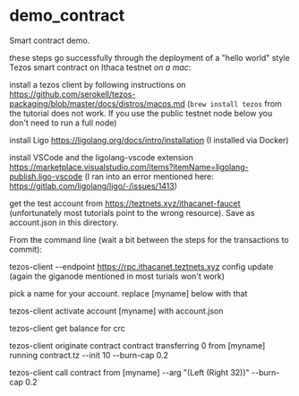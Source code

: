 # demo_contract

Smart contract demo. 

these steps go successfully through the deployment of a "hello world" style Tezos smart contract on Ithaca testnet *on a mac*:

install a tezos client by following instructions on https://github.com/serokell/tezos-packaging/blob/master/docs/distros/macos.md (`brew install tezos` from the tutorial does not work. If you use the public testnet node below you don't need to run a full node) 

install Ligo https://ligolang.org/docs/intro/installation (I installed via Docker)

install VSCode and the ligolang-vscode extension https://marketplace.visualstudio.com/items?itemName=ligolang-publish.ligo-vscode (I ran into an error mentioned here: https://gitlab.com/ligolang/ligo/-/issues/1413)

get the test account from https://teztnets.xyz/ithacanet-faucet (unfortunately most tutorials point to the wrong resource). Save as account.json in this directory. 

From the command line (wait a bit between the steps for the transactions to commit): 

tezos-client --endpoint https://rpc.ithacanet.teztnets.xyz config update (again the giganode mentioned in most turials won't work)

pick a name for your account. replace [myname] below with that

tezos-client activate account [myname] with account.json

tezos-client get balance for crc

tezos-client originate contract contract transferring 0 from [myname] running contract.tz --init 10 --burn-cap 0.2

tezos-client call contract from [myname] --arg "(Left (Right 32))" --burn-cap 0.2  